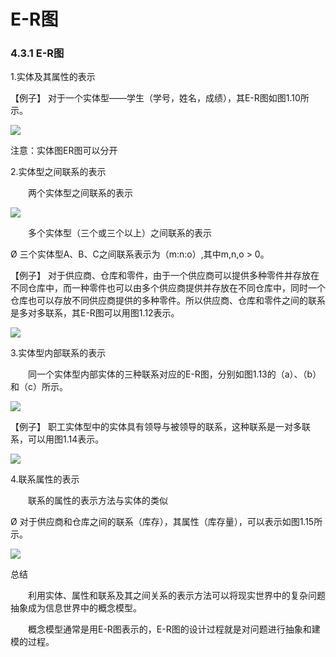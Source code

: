 # E-R图

  

### 4.3.1 E-R图

1.实体及其属性的表示

【例子】 对于一个实体型——学生（学号，姓名，成绩），其E-R图如图1.10所示。

 ![](https://raw.githubusercontent.com/ZanderZhao/images/master/img2019/20191025233644.png)

注意：实体图ER图可以分开

 

 

2.实体型之间联系的表示

　　两个实体型之间联系的表示

![](https://raw.githubusercontent.com/ZanderZhao/images/master/img2019/20191025233728.png)

 

　　多个实体型（三个或三个以上）之间联系的表示

Ø 三个实体型A、B、C之间联系表示为（m:n:o）,其中m,n,o > 0。

【例子】 对于供应商、仓库和零件，由于一个供应商可以提供多种零件并存放在不同仓库中，而一种零件也可以由多个供应商提供并存放在不同仓库中，同时一个仓库也可以存放不同供应商提供的多种零件。所以供应商、仓库和零件之间的联系是多对多联系，其E-R图可以用图1.12表示。

 ![](https://raw.githubusercontent.com/ZanderZhao/images/master/img2019/20191025233756.png)

3.实体型内部联系的表示

　　同一个实体型内部实体的三种联系对应的E-R图，分别如图1.13的（a）、（b）和（c）所示。

![](https://raw.githubusercontent.com/ZanderZhao/images/master/img2019/20191025233818.png)

 

 

【例子】 职工实体型中的实体具有领导与被领导的联系，这种联系是一对多联系，可以用图1.14表示。

![](/media/zander/myfile/files/github/gitnote/sql/books/1021.assets/20191025233838.png)

 

4.联系属性的表示

　　联系的属性的表示方法与实体的类似

Ø 对于供应商和仓库之间的联系（库存），其属性（库存量），可以表示如图1.15所示。

 ![](https://raw.githubusercontent.com/ZanderZhao/images/master/img2019/20191025233923.png)

 

总结

　　利用实体、属性和联系及其之间关系的表示方法可以将现实世界中的复杂问题抽象成为信息世界中的概念模型。

　　概念模型通常是用E-R图表示的，E-R图的设计过程就是对问题进行抽象和建模的过程。

 